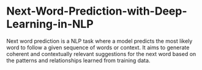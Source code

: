 # Next-Word-Prediction-with-Deep-Learning-in-NLP
Next word prediction is a NLP task where a model predicts the most likely word to follow a given sequence of words or context. It aims to generate coherent and contextually relevant suggestions for the next word based on the patterns and relationships learned from training data.

